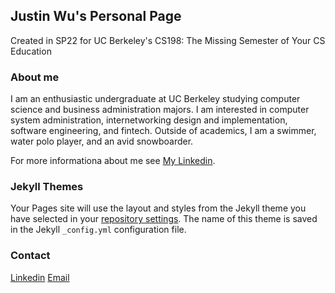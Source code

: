## Justin Wu's Personal Page

Created in SP22 for UC Berkeley's CS198: The Missing Semester of Your CS Education

### About me

I am an enthusiastic undergraduate at UC Berkeley studying computer science and business administration majors. I am interested in computer system administration, internetworking design and implementation, software engineering, and fintech. Outside of academics, I am a swimmer, water polo player, and an avid snowboarder.


For more informationa about me see [My Linkedin](https://www.linkedin.com/in/justinwu25/).

### Jekyll Themes

Your Pages site will use the layout and styles from the Jekyll theme you have selected in your [repository settings](https://github.com/j25wu/j25wu.github.io/settings/pages). The name of this theme is saved in the Jekyll `_config.yml` configuration file.

### Contact

[Linkedin](https://www.linkedin.com/in/justinwu25/)
[Email](jwu25@berkeley.edu)
